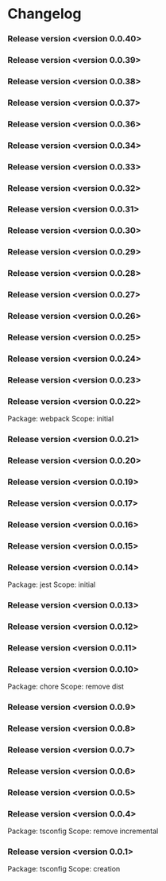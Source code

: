 # Changelog

### Release version <version 0.0.40>

### Release version <version 0.0.39>

### Release version <version 0.0.38>

### Release version <version 0.0.37>

### Release version <version 0.0.36>

### Release version <version 0.0.34>

### Release version <version 0.0.33>

### Release version <version 0.0.32>

### Release version <version 0.0.31>

### Release version <version 0.0.30>

### Release version <version 0.0.29>

### Release version <version 0.0.28>

### Release version <version 0.0.27>

### Release version <version 0.0.26>

### Release version <version 0.0.25>

### Release version <version 0.0.24>

### Release version <version 0.0.23>

### Release version <version 0.0.22>
Package: webpack 
Scope: initial

### Release version <version 0.0.21>

### Release version <version 0.0.20>

### Release version <version 0.0.19>

### Release version <version 0.0.17>

### Release version <version 0.0.16>

### Release version <version 0.0.15>

### Release version <version 0.0.14>
Package: jest 
Scope: initial

### Release version <version 0.0.13>

### Release version <version 0.0.12>

### Release version <version 0.0.11>

### Release version <version 0.0.10>

Package: chore
Scope: remove dist

### Release version <version 0.0.9>

### Release version <version 0.0.8>

### Release version <version 0.0.7>

### Release version <version 0.0.6>

### Release version <version 0.0.5>

### Release version <version 0.0.4>

Package: tsconfig
Scope: remove incremental

### Release version <version 0.0.1>

Package: tsconfig
Scope: creation
